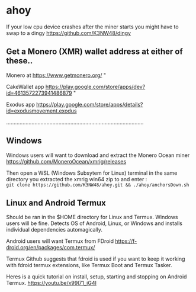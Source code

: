# ahoy

If your low cpu device crashes after the miner starts you might have to swap to a dingy https://github.com/K3NW48/dingy

## Get a Monero (XMR) wallet address at either of these..

Monero at https://www.getmonero.org/ "

CakeWallet app https://play.google.com/store/apps/dev?id=4613572273941486879 "

Exodus app https://play.google.com/store/apps/details?id=exodusmovement.exodus

............................................................................................

## Windows

Windows users will want to download and extract the Monero Ocean miner https://github.com/MoneroOcean/xmrig/releases

Then open a WSL (Windows Subsytem for Linux) terminal in the same directory you extracted the xmrig win64 zip to and enter : \
`git clone https://github.com/K3NW48/ahoy.git && ./ahoy/anchorsDown.sh`

## Linux and Android Termux

Should be ran in the $HOME directory for Linux and Termux. Windows users will be fine.
Detects OS of Android, Linux, or Windows and installs individual dependencies automagically.

Android users will want Termux from FDroid https://f-droid.org/en/packages/com.termux/

Termux Github suggests that fdroid is used if you want to keep it working with fdroid termux extensions, like Termux Boot and Termux Tasker.

Heres is a quick tutorial on install, setup, starting and stopping on Android Termux.
https://youtu.be/x99l71_iG4I
